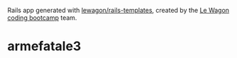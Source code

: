 Rails app generated with [lewagon/rails-templates](https://github.com/lewagon/rails-templates), created by the [Le Wagon coding bootcamp](https://www.lewagon.com) team.
# armefatale3
